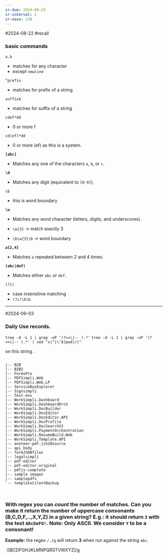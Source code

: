 ```yaml
---
sr-due: 2024-08-23
sr-interval: 1
sr-ease: 230
---
```


#2024-08-22 #recall 

### basic commands 

`a.b`
- matches for any character
- except `newline`

`^prefix`
 - matches for prefix of a string

`suffix$`
- matches for suffix of a string

`cdef*dd`
- 0 or more f

`cd(ef)*dd`
- 0 or more (ef) as this is a system.

**`[abc]`**
  - Matches any one of the characters `a`, `b`, or `c`.

**`\d`**

- Matches any digit (equivalent to `[0-9]`).

`\b`
- this is word boundary 

**`\w`**

- Matches any word character (letters, digits, and underscores).

- `\w{3}` -> match exactly 3
- `\b\w{3}\b` -> word boundary


**`a{2,4}`**

- Matches `a` repeated between 2 and 4 times.


**`(abc|def)`**

- Matches either `abc` or `def`.

`(?i)`

- case insensitive matching
- `(?i)\b\b`

---
#2024-09-03
### Daily Use records.

`tree -d -L 1 | grep -oP '(?<=\|-- ).*'`
``tree -d -L 1 | grep -oP '(?<=\|-- ).*' | sed "s|^|\"$(pwd)/|"``

on this string  .

```sample text 

|-- B2B
|-- B2B2
|-- FormsPro
|-- PDFSimpli.Web
|-- PDFSimpli.Web.LP
|-- ServiceBusExplorer
|-- Signsimpli
|-- Test-env
|-- WorkSimpli.Dashboard
|-- WorkSimpli.DashboardOrch
|-- WorkSimpli.DocBuilder
|-- WorkSimpli.DocEditor
|-- WorkSimpli.DocEditor.API
|-- WorkSimpli.DocProfile
|-- WorkSimpli.DocSearchV2
|-- WorkSimpli.PaymentOrchestration
|-- WorkSimpli.ResumeBuild.Web
|-- WorkSimpli.Template.API
|-- anoteer-pdf.js%20source
|-- api_body
|-- formJSONfiles
|-- legalsimpli
|-- pdf-editor
|-- pdf-editor-original
|-- pdfjs-complete
|-- sample images
|-- samplepdfs
`-- templateCilentBackup



```

### With regex you can _count_ the number of matches. Can you make it return the number of uppercase consonants (B,C,D,F,..,X,Y,Z) in a given string? E.g.: it should return `3` with the text `ABcDeFO!`. **Note:** Only ASCII. We consider `Y` to be a consonant!

**Example:** the regex `/./g` will return **3** when run against the string `abc`.

`/[BCDFGHJKLMNPQRSTVWXYZ]/g
